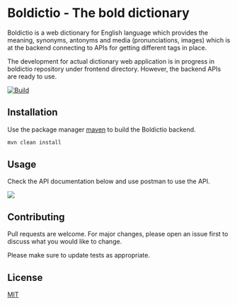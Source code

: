 # Boldictio - The bold dictionary

Boldictio is a web dictionary for English language which provides the meaning, synonyms, antonyms and media (pronunciations, images) which is at the backend connecting to APIs for getting different tags in place.

The development for actual dictionary web application is in progress in boldictio repository under frontend directory. However, the backend APIs are ready to use.

[![Build](https://github.com/anadinema99/boldictio/actions/workflows/build.yml/badge.svg)](https://github.com/anadinema99/boldictio/actions/workflows/build.yml)

## Installation

Use the package manager [maven](https://maven.apache.org/download.cgi) to build the Boldictio backend.

```bash
mvn clean install
```

## Usage

Check the API documentation below and use postman to use the API.

<a href="https://app.swaggerhub.com/apis/NEMAANADI99/boldictio-app/1.0.0">
    <img src="https://img.shields.io/badge/Swagger-85EA2D?style=for-the-badge&logo=Swagger&logoColor=white" />
</a>

## Contributing
Pull requests are welcome. For major changes, please open an issue first to discuss what you would like to change.

Please make sure to update tests as appropriate.

## License
[MIT](https://github.com/anadinema99/boldictio/blob/master/LICENSE.md)
